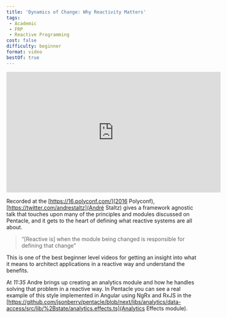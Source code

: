 ```yaml
---
title: 'Dynamics of Change: Why Reactivity Matters'
tags:
 - Academic
 - FRP
 - Reactive Programming
cost: false
difficulty: beginner
format: video
bestOf: true
---
```

<iframe width="560" height="315" src="https://www.youtube.com/embed/v68ppDlvHqs" frameborder="0" allow="accelerometer; autoplay; encrypted-media; gyroscope; picture-in-picture" allowfullscreen></iframe>

Recorded at the [https://16.polyconf.com/](2016 Polyconf), [https://twitter.com/andrestaltz](André Staltz) gives a framework agnostic talk that touches upon many of the principles and modules discussed on Pentacle, and it gets to the heart of defining what reactive systems are all about.

> “[Reactive is] when the module being changed is responsible for defining that change” 

This is one of the best beginner level videos for getting an insight into what it means to architect applications in a reactive way and understand the benefits.

At *11:35* Andre brings up creating an analytics module and how he handles solving that problem in a reactive way. In Pentacle you can see a real example of this style implemented in Angular using NgRx and RxJS in the [https://github.com/jsonberry/pentacle/blob/next/libs/analytics/data-access/src/lib/%2Bstate/analytics.effects.ts](Analytics Effects module).